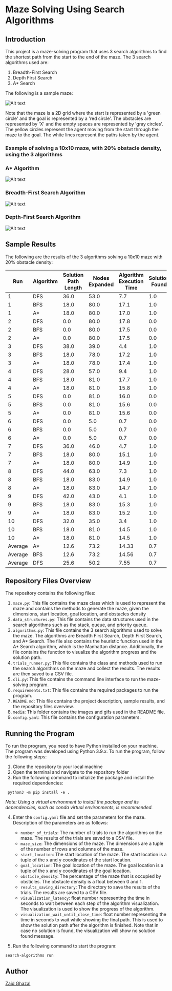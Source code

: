 # Maze Solving Using Search Algorithms

## Introduction

This project is a maze-solving program that uses 3 search algorithms to find the shortest path from the start to the end of the maze. The 3 search algorithms used are:

1. Breadth-First Search
2. Depth First Search
3. A\* Search

The following is a sample maze:

![Alt text](media/sample_maze.png)

Note that the maze is a 2D grid where the start is represented by a 'green circle' and the goal is represented by a 'red circle'. The obstacles are represented by 'X' and the empty spaces are represented by 'gray circles'. The yellow circles represent the agent moving from the start through the maze to the goal. The white lines represent the paths taken by the agent.

### Example of solving a 10x10 maze, with 20% obstacle density, using the 3 algorithms

### A\* Algorithm

![Alt text](media/A-star-example.gif)

### Breadth-First Search Algorithm

![Alt text](media/BFS-example.gif)

### Depth-First Search Algorithm

![Alt text](media/DFS-example.gif)

## Sample Results

The following are the results of the 3 algorithms solving a 10x10 maze with 20% obstacle density:

| Run     | Algorithm | Solution Path Length | Nodes Expanded | Algorithm Execution Time | Solution Found |
| ------- | --------- | -------------------- | -------------- | ------------------------ | -------------- |
| 1       | DFS       | 36.0                 | 53.0           | 7.7                      | 1.0            |
| 1       | BFS       | 18.0                 | 80.0           | 17.1                     | 1.0            |
| 1       | A\*       | 18.0                 | 80.0           | 17.0                     | 1.0            |
| 2       | DFS       | 0.0                  | 80.0           | 17.8                     | 0.0            |
| 2       | BFS       | 0.0                  | 80.0           | 17.5                     | 0.0            |
| 2       | A\*       | 0.0                  | 80.0           | 17.5                     | 0.0            |
| 3       | DFS       | 38.0                 | 39.0           | 4.4                      | 1.0            |
| 3       | BFS       | 18.0                 | 78.0           | 17.2                     | 1.0            |
| 3       | A\*       | 18.0                 | 78.0           | 17.4                     | 1.0            |
| 4       | DFS       | 28.0                 | 57.0           | 9.4                      | 1.0            |
| 4       | BFS       | 18.0                 | 81.0           | 17.7                     | 1.0            |
| 4       | A\*       | 18.0                 | 81.0           | 15.8                     | 1.0            |
| 5       | DFS       | 0.0                  | 81.0           | 16.0                     | 0.0            |
| 5       | BFS       | 0.0                  | 81.0           | 15.6                     | 0.0            |
| 5       | A\*       | 0.0                  | 81.0           | 15.6                     | 0.0            |
| 6       | DFS       | 0.0                  | 5.0            | 0.7                      | 0.0            |
| 6       | BFS       | 0.0                  | 5.0            | 0.7                      | 0.0            |
| 6       | A\*       | 0.0                  | 5.0            | 0.7                      | 0.0            |
| 7       | DFS       | 36.0                 | 46.0           | 4.7                      | 1.0            |
| 7       | BFS       | 18.0                 | 80.0           | 15.1                     | 1.0            |
| 7       | A\*       | 18.0                 | 80.0           | 14.9                     | 1.0            |
| 8       | DFS       | 44.0                 | 63.0           | 7.3                      | 1.0            |
| 8       | BFS       | 18.0                 | 83.0           | 14.9                     | 1.0            |
| 8       | A\*       | 18.0                 | 83.0           | 14.7                     | 1.0            |
| 9       | DFS       | 42.0                 | 43.0           | 4.1                      | 1.0            |
| 9       | BFS       | 18.0                 | 83.0           | 15.3                     | 1.0            |
| 9       | A\*       | 18.0                 | 83.0           | 15.2                     | 1.0            |
| 10      | DFS       | 32.0                 | 35.0           | 3.4                      | 1.0            |
| 10      | BFS       | 18.0                 | 81.0           | 14.5                     | 1.0            |
| 10      | A\*       | 18.0                 | 81.0           | 14.5                     | 1.0            |
| Average | A\*       | 12.6                 | 73.2           | 14.33                    | 0.7            |
| Average | BFS       | 12.6                 | 73.2           | 14.56                    | 0.7            |
| Average | DFS       | 25.6                 | 50.2           | 7.55                     | 0.7            |

## Repository Files Overview

The repository contains the following files:

1. `maze.py`: This file contains the maze class which is used to represent the maze and contains the methods to generate the maze, given the dimensions, start location, goal location, and obstacles density
2. `data_structures.py`: This file contains the data structures used in the search algorithms such as the stack, queue, and priority queue.
3. `algorithms.py`: This file contains the 3 search algorithms used to solve the maze. The algorithms are Breadth First Search, Depth First Search, and A\* Search. The file also contains the heuristic function used in the A\* Search algorithm, which is the Manhattan distance. Additionally, the file contains the function to visualize the algorithm progress and the solution path.
4. `trials_runner.py`: This file contains the class and methods used to run the search algorithms on the maze and collect the results. The results are then saved to a CSV file.
5. `cli.py`: This file contains the command line interface to run the maze-solving program.
6. `requirements.txt`: This file contains the required packages to run the program.
7. `README.md`: This file contains the project description, sample results, and the repository files overview.
8. `media`: This folder contains the images and gifs used in the README file.
9. `config.yaml`: This file contains the configuration parameters.

## Running the Program

To run the program, you need to have Python installed on your machine. The program was developed using Python 3.9.x. To run the program, follow the following steps:

1. Clone the repository to your local machine
2. Open the terminal and navigate to the repository folder
3. Run the following command to initialize the package and install the required dependencies:

```
 python3 -m pip install -e .
```

_Note: Using a virtual environment to install the package and its dependencies, such as conda virtual environments, is recommended._

4. Enter the `config.yaml` file and set the parameters for the maze. Description of the parameters are as follows:

   - `number_of_trials`: The number of trials to run the algorithms on the maze. The results of the trials are saved to a CSV file.
   - `maze_size`: The dimensions of the maze. The dimensions are a tuple of the number of rows and columns of the maze.
   - `start_location`: The start location of the maze. The start location is a tuple of the x and y coordinates of the start location.
   - `goal_location`: The goal location of the maze. The goal location is a tuple of the x and y coordinates of the goal location.
   - `obsticle_density`: The percentage of the maze that is occupied by obsticles. The obstacle density is a float between 0 and 1.
   - `results_saving_directory`: The directory to save the results of the trials. The results are saved to a CSV file.
   - `visualization_latency`: float number representing the time in seconds to wait between each step of the algorithm visualization. The visualization is used to show the progress of the algorithm.
   - `visualization_wait_until_close_time`: float number representing the time in seconds to wait while showing the final path. This is used to show the solution path after the algorithm is finished. Note that in case no solution is found, the visualization will show no solution found message.

5. Run the following command to start the program:

```
search-algorithms run
```

## Author

[Zaid Ghazal](https://www.linkedin.com/in/zaid-ghazal/)
